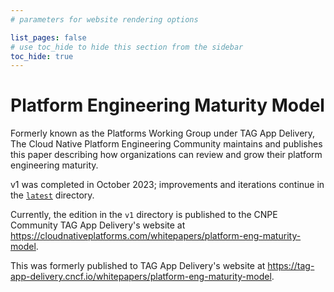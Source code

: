 ```yaml
---
# parameters for website rendering options

list_pages: false
# use toc_hide to hide this section from the sidebar
toc_hide: true
---
```


# Platform Engineering Maturity Model

Formerly known as the Platforms Working Group under TAG App Delivery, The Cloud Native Platform Engineering Community maintains and publishes this paper describing how
organizations can review and grow their platform engineering maturity.

v1 was completed in October 2023; improvements and iterations continue in the
[`latest`](./latest/) directory.

Currently, the edition in the `v1` directory is published to the CNPE Community TAG App Delivery's website at
<https://cloudnativeplatforms.com/whitepapers/platform-eng-maturity-model>.

This was formerly published to TAG App Delivery's website at
<https://tag-app-delivery.cncf.io/whitepapers/platform-eng-maturity-model>.
